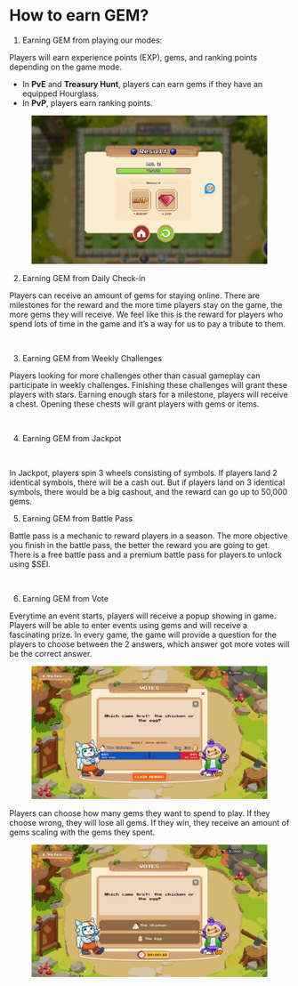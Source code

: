 # How to earn GEM?

1. Earning GEM from playing our modes:

Players will earn experience points (EXP), gems, and ranking points depending on the game mode.

* In **PvE** and **Treasury Hunt**, players can earn gems if they have an equipped Hourglass.
* In **PvP**, players earn ranking points.

<figure><img src="../../../.gitbook/assets/image (11).png" alt=""><figcaption></figcaption></figure>

2. Earning GEM from Daily Check-in

Players can receive an amount of gems for staying online. There are milestones for the reward and the more time players stay on the game, the more gems they will receive. We feel like this is the reward for players who spend lots of time in the game and it’s a way for us to pay a tribute to them.

<figure><img src="https://lh7-rt.googleusercontent.com/docsz/AD_4nXdL9K7Idf5RhZdEFIm1-7c2_4ZZTUNpNZ4n3JdFN0FWad2Bp_iZIKRzW8Wztx7EghvJN5ksMbiexU_3CVAb0TkjdX49N-oVXjCNfsBDPYNq5YNxyHaaW8VI2-kd_JQF_wv1V2XfKg?key=rX80Bxrq05xJeZ60gjPi91-Z" alt=""><figcaption></figcaption></figure>

3. Earning GEM from Weekly Challenges

Players looking for more challenges other than casual gameplay can participate in weekly challenges. Finishing these challenges will grant these players with stars. Earning enough stars for a milestone, players will receive a chest. Opening these chests will grant players with gems or items.

<figure><img src="https://lh7-rt.googleusercontent.com/docsz/AD_4nXdBqxTeLan_qfF-yE7EBLPQHPPIb-tX9CpG6g-d98DuREv5BNSaWfkfPh4tvS2q74zIdpl9Y9c2NO5geey9DDJlDJ8Xo2OY-NXvuCHimX3Vihjy0ian3Vs2l_FrlLhgWACLlvWi?key=rX80Bxrq05xJeZ60gjPi91-Z" alt=""><figcaption></figcaption></figure>

4. Earning GEM from Jackpot

<figure><img src="https://lh7-rt.googleusercontent.com/docsz/AD_4nXfe31VhrKKISI56X4P9bmmIG0YjtwR31X-3AtpW1y1fwOXuIu_0Ymi8c_hO7yayvH-8Jx0GnQH1sWnVmAZhX4qy268HlC6YDqs801tEXToCdQp2pzzywrrqkbzVskCuATp_MFEc?key=rX80Bxrq05xJeZ60gjPi91-Z" alt=""><figcaption></figcaption></figure>

In Jackpot, players spin 3 wheels consisting of symbols. If players land 2 identical symbols, there will be a cash out. But if players land on 3 identical symbols, there would be a big cashout, and the reward can go up to 50,000 gems.

5. Earning GEM from Battle Pass

Battle pass is a mechanic to reward players in a season. The more objective you finish in the battle pass, the better the reward you are going to get. There is a free battle pass and a premium battle pass for players to unlock using $SEI.

<figure><img src="https://lh7-rt.googleusercontent.com/docsz/AD_4nXeQR6PNOUKPT79q57OKJr3yUZpnx4D6vABwPj2A6AZGrKVXKouMGwVvNbLkKW6BXTmZOj1dBaniXApLCPzLYpJ1AWTX0OhxizsblSX00TXtok9xxar5ptI6XTczKrVqFmgAEVXk?key=rX80Bxrq05xJeZ60gjPi91-Z" alt=""><figcaption></figcaption></figure>

6. Earning GEM from Vote

Everytime an event starts, players will receive a popup showing in game. Players will be able to enter events using gems and will receive a fascinating prize. In every game, the game will provide a question for the players to choose between the 2 answers, which answer got more votes will be the correct answer.

<figure><img src="../../../.gitbook/assets/image (1) (1).png" alt=""><figcaption></figcaption></figure>

Players can choose how many gems they want to spend to play. If they choose wrong, they will lose all gems. If they win, they receive an amount of gems scaling with the gems they spent.

<figure><img src="../../../.gitbook/assets/image (1) (1) (1).png" alt=""><figcaption></figcaption></figure>
